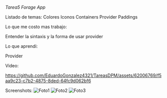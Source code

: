 *Tarea5 Forage App*

Listado de temas:
  Colores
  Iconos
  Containers
  Provider
  Paddings

Lo que me costo mas trabajo:

Entender la sintaxis y la forma de usar provider

Lo que aprendi:

Provider

Video:

https://github.com/EduardoGonzalez4321/TareasDPM/assets/62006769/f5aa9c23-c7b2-4875-8ded-64fc9d062bf6

Screenshots:
![Foto1](https://github.com/EduardoGonzalez4321/TareasDPM/assets/62006769/f7259ce9-742d-40d9-9bca-c8ccaff2263f)
![Foto2](https://github.com/EduardoGonzalez4321/TareasDPM/assets/62006769/d039fd9d-42a5-4f26-95b6-3f5d396680ab)
![Foto3](https://github.com/EduardoGonzalez4321/TareasDPM/assets/62006769/91248ae7-e34b-4691-a327-87018eabed2e)

